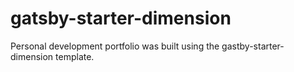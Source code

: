 # gatsby-starter-dimension

Personal development portfolio was built using the gastby-starter-dimension template.
